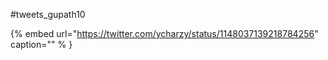 #tweets_gupath10

{% embed url="https://twitter.com/ycharzy/status/1148037139218784256"  caption="" % }
